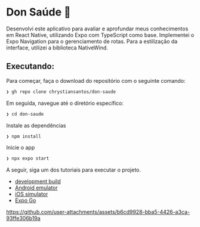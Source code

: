 # Don Saúde 🏥

Desenvolvi este aplicativo para avaliar e aprofundar meus conhecimentos em React Native, utilizando Expo com TypeScript como base. Implementei o Expo Navigation para o gerenciamento de rotas. Para a estilização da interface, utilizei a biblioteca NativeWind.

## Executando:

Para começar, faça o download do repositório com o seguinte comando:

```bash
❯ gh repo clone chrystiansantos/don-saude
```

Em seguida, navegue até o diretório específico:

```bash
❯ cd don-saude
```

Instale as dependências

```bash
❯ npm install
```

Inicie o app

```bash
❯ npx expo start
```

A seguir, siga um dos tutoriais para executar o projeto.

- [development build](https://docs.expo.dev/develop/development-builds/introduction/)
- [Android emulator](https://docs.expo.dev/workflow/android-studio-emulator/)
- [iOS simulator](https://docs.expo.dev/workflow/ios-simulator/)
- [Expo Go](https://expo.dev/go)

https://github.com/user-attachments/assets/b6cd9928-bba5-4426-a3ca-93ffe306b19a
